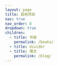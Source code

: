 ```yaml
---
layout: page
title: 其他项目
nav: true
nav_order: 8
dropdown: true
children:
  - title: 书架
    permalink: /books/
  - title: divider
  - title: 博文
    permalink: /blog/
---
```

